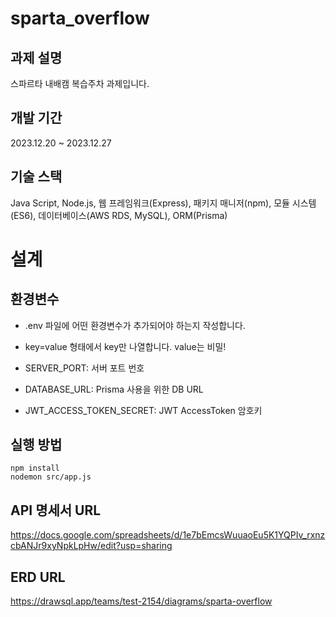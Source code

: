 # sparta_overflow

## 과제 설명

스파르타 내배캠 복습주차 과제입니다.

## 개발 기간

2023.12.20 ~ 2023.12.27

## 기술 스택

Java Script, Node.js, 웹 프레임워크(Express), 패키지 매니저(npm), 모듈 시스템(ES6), 데이터베이스(AWS RDS, MySQL), ORM(Prisma)

# 설계

## 환경변수

- .env 파일에 어떤 환경변수가 추가되어야 하는지 작성합니다.
- key=value 형태에서 key만 나열합니다. value는 비밀!

- SERVER_PORT: 서버 포트 번호
- DATABASE_URL: Prisma 사용을 위한 DB URL
- JWT_ACCESS_TOKEN_SECRET: JWT AccessToken 암호키

## 실행 방법

```
npm install
nodemon src/app.js
```

## API 명세서 URL

https://docs.google.com/spreadsheets/d/1e7bEmcsWuuaoEu5K1YQPIv_rxnzcbANJr9xyNpkLpHw/edit?usp=sharing

## ERD URL

https://drawsql.app/teams/test-2154/diagrams/sparta-overflow

